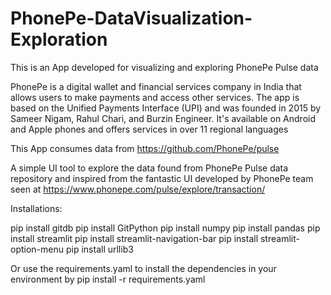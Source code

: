 # PhonePe-DataVisualization-Exploration
This is an App developed for visualizing and exploring PhonePe Pulse data

PhonePe is a digital wallet and financial services company in India that allows users to make payments and access other services. The app is based on the Unified Payments Interface (UPI) and was founded in 2015 by Sameer Nigam, Rahul Chari, and Burzin Engineer. It's available on Android and Apple phones and offers services in over 11 regional languages

This App consumes data from https://github.com/PhonePe/pulse

A simple UI tool to explore the data found from PhonePe Pulse data repository and inspired from the fantastic UI developed by PhonePe team seen at https://www.phonepe.com/pulse/explore/transaction/

Installations:

pip install gitdb
pip install GitPython
pip install numpy
pip install pandas
pip install streamlit
pip install streamlit-navigation-bar
pip install streamlit-option-menu 
pip install urllib3

Or use the requirements.yaml to install the dependencies in your environment by pip install -r requirements.yaml
